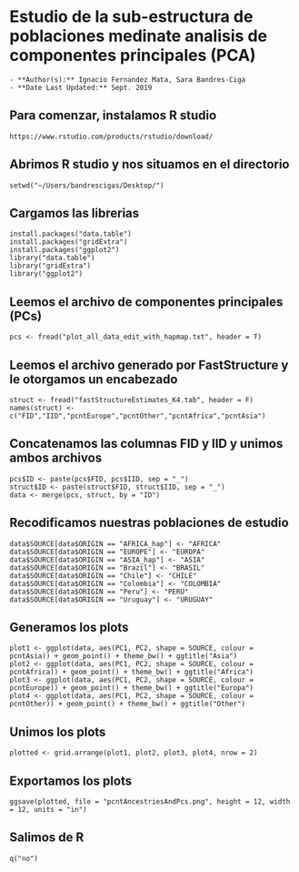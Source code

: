# Estudio de la sub-estructura de poblaciones medinate analisis de componentes principales (PCA)
	- **Author(s):** Ignacio Fernandez Mata, Sara Bandres-Ciga
	- **Date Last Updated:** Sept. 2019

## Para comenzar, instalamos R studio 
```
https://www.rstudio.com/products/rstudio/download/
```

## Abrimos R studio y nos situamos en el directorio 
```
setwd("~/Users/bandrescigas/Desktop/")
```

## Cargamos las librerias
```
install.packages("data.table") 
install.packages("gridExtra") 
install.packages("ggplot2") 
library("data.table")
library("gridExtra")
library("ggplot2")
```

## Leemos el archivo de componentes principales (PCs)
```
pcs <- fread("plot_all_data_edit_with_hapmap.txt", header = T)
```

## Leemos el archivo generado por FastStructure y le otorgamos un encabezado
```
struct <- fread("fastStructureEstimates_K4.tab", header = F)
names(struct) <- c("FID","IID","pcntEurope","pcntOther","pcntAfrica","pcntAsia")
```

## Concatenamos las columnas FID y IID y unimos ambos archivos
```
pcs$ID <- paste(pcs$FID, pcs$IID, sep = "_")
struct$ID <- paste(struct$FID, struct$IID, sep = "_")
data <- merge(pcs, struct, by = "ID")
```

## Recodificamos nuestras poblaciones de estudio
```
data$SOURCE[data$ORIGIN == "AFRICA_hap"] <- "AFRICA"
data$SOURCE[data$ORIGIN == "EUROPE"] <- "EUROPA"
data$SOURCE[data$ORIGIN == "ASIA_hap"] <- "ASIA"
data$SOURCE[data$ORIGIN == "Brazil"] <- "BRASIL"
data$SOURCE[data$ORIGIN == "Chile"] <- "CHILE"
data$SOURCE[data$ORIGIN == "Colombia"] <- "COLOMBIA"
data$SOURCE[data$ORIGIN == "Peru"] <- "PERU"
data$SOURCE[data$ORIGIN == "Uruguay"] <- "URUGUAY"
```

## Generamos los plots
```
plot1 <- ggplot(data, aes(PC1, PC2, shape = SOURCE, colour = pcntAsia)) + geom_point() + theme_bw() + ggtitle("Asia")
plot2 <- ggplot(data, aes(PC1, PC2, shape = SOURCE, colour = pcntAfrica)) + geom_point() + theme_bw() + ggtitle("Africa")
plot3 <- ggplot(data, aes(PC1, PC2, shape = SOURCE, colour = pcntEurope)) + geom_point() + theme_bw() + ggtitle("Europa")
plot4 <- ggplot(data, aes(PC1, PC2, shape = SOURCE, colour = pcntOther)) + geom_point() + theme_bw() + ggtitle("Other")
```

## Unimos los plots
```
plotted <- grid.arrange(plot1, plot2, plot3, plot4, nrow = 2)
```

## Exportamos los plots
```
ggsave(plotted, file = "pcntAncestriesAndPcs.png", height = 12, width = 12, units = "in")
```

## Salimos de R
```
q("no")
```
